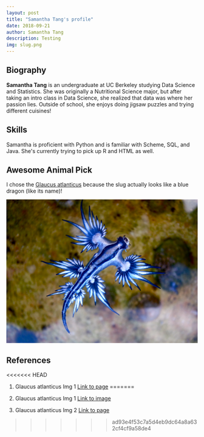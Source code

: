 ```yaml
---
layout: post
title: "Samantha Tang's profile"
date: 2018-09-21
author: Samantha Tang
description: Testing
img: slug.png
---
```


## Biography 

**Samantha Tang** is an undergraduate at UC Berkeley studying Data Science and Statistics. 
She was originally a Nutritional Science major, but after taking an intro class in Data Science, she realized that data was where her passion lies. Outside of school, she enjoys doing jigsaw puzzles and trying different cuisines!

## Skills

Samantha is proficient with Python and is familiar with Scheme, SQL, and Java. She's currently trying to pick up R and HTML as well. 

## Awesome Animal Pick

I chose the [Glaucus atlanticus](https://en.wikipedia.org/wiki/Glaucus_atlanticus) because the slug actually looks like a blue dragon (like its name)! 

<center><p><img src="../assets/img/Blue_dragon-glaucus_atlanticus.jpg" alt=""></p></center>

 
## References

<<<<<<< HEAD
1. Glaucus atlanticus Img 1 [Link to page](https://en.wikipedia.org/wiki/Glaucus_atlanticus#/media/File:Blue_dragon-glaucus_atlanticus_(8599051974).jpg)
=======
1. Glaucus atlanticus Img 1 [Link to image](https://en.wikipedia.org/wiki/Glaucus_atlanticus#/media/File:Blue_dragon-glaucus_atlanticus_(8599051974).jpg)

2. Glaucus atlanticus Img 2 [Link to page](http://boredomtherapy.com/blue-dragon-sea-slug/)

>>>>>>> ad93e4f53c7a5d4eb9dc64a8a632cf4cf9a58de4

